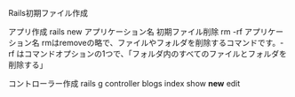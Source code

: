 Rails初期ファイル作成

アプリ作成				rails new アプリケーション名
初期ファイル削除		rm -rf アプリケーション名
rmはremoveの略で、ファイルやフォルダを削除するコマンドです。-rf はコマンドオプションの1つで、「フォルダ内のすべてのファイルとフォルダを削除する」

コントローラー作成		rails g controller blogs index show **new** edit

